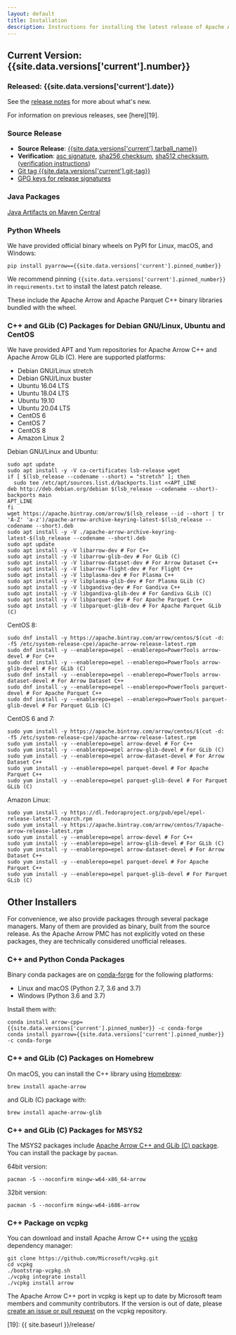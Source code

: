 ```yaml
---
layout: default
title: Installation
description: Instructions for installing the latest release of Apache Arrow
---
```

<!--
{% comment %}
Licensed to the Apache Software Foundation (ASF) under one or more
contributor license agreements.  See the NOTICE file distributed with
this work for additional information regarding copyright ownership.
The ASF licenses this file to you under the Apache License, Version 2.0
(the "License"); you may not use this file except in compliance with
the License.  You may obtain a copy of the License at

http://www.apache.org/licenses/LICENSE-2.0

Unless required by applicable law or agreed to in writing, software
distributed under the License is distributed on an "AS IS" BASIS,
WITHOUT WARRANTIES OR CONDITIONS OF ANY KIND, either express or implied.
See the License for the specific language governing permissions and
limitations under the License.
{% endcomment %}
-->

## Current Version: {{site.data.versions['current'].number}}

### Released: {{site.data.versions['current'].date}}

See the [release notes][10] for more about what's new.

For information on previous releases, see [here][19].

### Source Release

* **Source Release**: [{{site.data.versions['current'].tarball_name}}][6]
* **Verification**: [asc signature][13], [sha256 checksum][14], [sha512 checksum][15], ([verification instructions][12])
* [Git tag {{site.data.versions['current'].git-tag}}][2]
* [GPG keys for release signatures][11]

### Java Packages

[Java Artifacts on Maven Central][4]

### Python Wheels

We have provided official binary wheels on PyPI for Linux, macOS, and Windows:

```shell
pip install pyarrow=={{site.data.versions['current'].pinned_number}}
```

We recommend pinning `{{site.data.versions['current'].pinned_number}}`
in `requirements.txt` to install the latest patch release.

These include the Apache Arrow and Apache Parquet C++ binary libraries bundled
with the wheel.

### C++ and GLib (C) Packages for Debian GNU/Linux, Ubuntu and CentOS

We have provided APT and Yum repositories for Apache Arrow C++ and
Apache Arrow GLib (C). Here are supported platforms:

* Debian GNU/Linux stretch
* Debian GNU/Linux buster
* Ubuntu 16.04 LTS
* Ubuntu 18.04 LTS
* Ubuntu 19.10
* Ubuntu 20.04 LTS
* CentOS 6
* CentOS 7
* CentOS 8
* Amazon Linux 2

Debian GNU/Linux and Ubuntu:

```shell
sudo apt update
sudo apt install -y -V ca-certificates lsb-release wget
if [ $(lsb_release --codename --short) = "stretch" ]; then
  sudo tee /etc/apt/sources.list.d/backports.list <<APT_LINE
deb http://deb.debian.org/debian $(lsb_release --codename --short)-backports main
APT_LINE
fi
wget https://apache.bintray.com/arrow/$(lsb_release --id --short | tr 'A-Z' 'a-z')/apache-arrow-archive-keyring-latest-$(lsb_release --codename --short).deb
sudo apt install -y -V ./apache-arrow-archive-keyring-latest-$(lsb_release --codename --short).deb
sudo apt update
sudo apt install -y -V libarrow-dev # For C++
sudo apt install -y -V libarrow-glib-dev # For GLib (C)
sudo apt install -y -V libarrow-dataset-dev # For Arrow Dataset C++
sudo apt install -y -V libarrow-flight-dev # For Flight C++
sudo apt install -y -V libplasma-dev # For Plasma C++
sudo apt install -y -V libplasma-glib-dev # For Plasma GLib (C)
sudo apt install -y -V libgandiva-dev # For Gandiva C++
sudo apt install -y -V libgandiva-glib-dev # For Gandiva GLib (C)
sudo apt install -y -V libparquet-dev # For Apache Parquet C++
sudo apt install -y -V libparquet-glib-dev # For Apache Parquet GLib (C)
```

CentOS 8:

```shell
sudo dnf install -y https://apache.bintray.com/arrow/centos/$(cut -d: -f5 /etc/system-release-cpe)/apache-arrow-release-latest.rpm
sudo dnf install -y --enablerepo=epel --enablerepo=PowerTools arrow-devel # For C++
sudo dnf install -y --enablerepo=epel --enablerepo=PowerTools arrow-glib-devel # For GLib (C)
sudo dnf install -y --enablerepo=epel --enablerepo=PowerTools arrow-dataset-devel # For Arrow Dataset C++
sudo dnf install -y --enablerepo=epel --enablerepo=PowerTools parquet-devel # For Apache Parquet C++
sudo dnf install -y --enablerepo=epel --enablerepo=PowerTools parquet-glib-devel # For Parquet GLib (C)
```

CentOS 6 and 7:

```shell
sudo yum install -y https://apache.bintray.com/arrow/centos/$(cut -d: -f5 /etc/system-release-cpe)/apache-arrow-release-latest.rpm
sudo yum install -y --enablerepo=epel arrow-devel # For C++
sudo yum install -y --enablerepo=epel arrow-glib-devel # For GLib (C)
sudo yum install -y --enablerepo=epel arrow-dataset-devel # For Arrow Dataset C++
sudo yum install -y --enablerepo=epel parquet-devel # For Apache Parquet C++
sudo yum install -y --enablerepo=epel parquet-glib-devel # For Parquet GLib (C)
```

Amazon Linux:

```shell
sudo yum install -y https://dl.fedoraproject.org/pub/epel/epel-release-latest-7.noarch.rpm
sudo yum install -y https://apache.bintray.com/arrow/centos/7/apache-arrow-release-latest.rpm
sudo yum install -y --enablerepo=epel arrow-devel # For C++
sudo yum install -y --enablerepo=epel arrow-glib-devel # For GLib (C)
sudo yum install -y --enablerepo=epel arrow-dataset-devel # For Arrow Dataset C++
sudo yum install -y --enablerepo=epel parquet-devel # For Apache Parquet C++
sudo yum install -y --enablerepo=epel parquet-glib-devel # For Parquet GLib (C)
```

## Other Installers

For convenience, we also provide packages through several package managers. Many of them are provided as binary, built from the source release. As the Apache Arrow PMC has not explicitly voted on these packages, they are technically considered unofficial releases.

### C++ and Python Conda Packages

Binary conda packages are on [conda-forge][5] for the following
platforms:

* Linux and macOS (Python 2.7, 3.6 and 3.7)
* Windows (Python 3.6 and 3.7)

Install them with:

```shell
conda install arrow-cpp={{site.data.versions['current'].pinned_number}} -c conda-forge
conda install pyarrow={{site.data.versions['current'].pinned_number}} -c conda-forge
```

### C++ and GLib (C) Packages on Homebrew

On macOS, you can install the C++ library using
[Homebrew][17]:

```shell
brew install apache-arrow
```

and GLib (C) package with:

```shell
brew install apache-arrow-glib
```

### C++ and GLib (C) Packages for MSYS2

The MSYS2 packages include [Apache Arrow C++ and GLib (C)
package][16]. You can install the package by `pacman`.

64bit version:

```shell
pacman -S --noconfirm mingw-w64-x86_64-arrow
```

32bit version:

```shell
pacman -S --noconfirm mingw-w64-i686-arrow
```

### C++ Package on vcpkg

You can download and install Apache Arrow C++ using the [vcpkg](https://github.com/Microsoft/vcpkg) dependency manager:

```shell
git clone https://github.com/Microsoft/vcpkg.git
cd vcpkg
./bootstrap-vcpkg.sh
./vcpkg integrate install
./vcpkg install arrow
```

The Apache Arrow C++ port in vcpkg is kept up to date by Microsoft team members and community contributors. If the version is out of date, please [create an issue or pull request][18] on the vcpkg repository.


[1]: {{site.data.versions['current'].mirrors}}
[2]: {{site.data.versions['current'].github-tag-link}}
[4]: {{site.data.versions['current'].java-artifacts}}
[5]: https://conda-forge.github.io
[6]: {{site.data.versions['current'].mirrors-tar}}
[10]: {{site.data.versions['current'].release-notes}}
[11]: https://downloads.apache.org/arrow/KEYS
[12]: https://www.apache.org/dyn/closer.cgi#verify
[13]: {{site.data.versions['current'].asc}}
[14]: {{site.data.versions['current'].sha256}}
[15]: {{site.data.versions['current'].sha512}}
[16]: https://github.com/msys2/MINGW-packages/tree/master/mingw-w64-arrow
[17]: https://brew.sh/
[18]: https://github.com/Microsoft/vcpkg
[19]: {{ site.baseurl }}/release/
